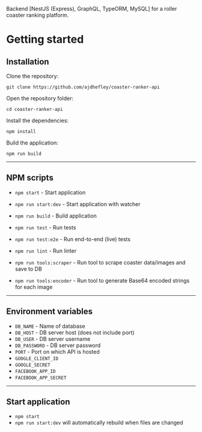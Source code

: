 Backend [NestJS (Express), GraphQL, TypeORM, MySQL] for a roller coaster ranking platform.

# Getting started

## Installation

Clone the repository:

    git clone https://github.com/ajdhefley/coaster-ranker-api

Open the repository folder:

    cd coaster-ranker-api
    
Install the dependencies:
    
    npm install

Build the application:
    
    npm run build
    
----------

## NPM scripts

- `npm start` - Start application
- `npm run start:dev` - Start application with watcher
- `npm run build` - Build application
- `npm run test` - Run tests
- `npm run test:e2e` - Run end-to-end (live) tests
- `npm run lint` - Run linter

- `npm run tools:scraper` - Run tool to scrape coaster data/images and save to DB
- `npm run tools:encoder` - Run tool to generate Base64 encoded strings for each image

----------

## Environment variables

- `DB_NAME` - Name of database
- `DB_HOST` - DB server host (does not include port)
- `DB_USER` - DB server username
- `DB_PASSWORD` - DB server password
- `PORT` - Port on which API is hosted
- `GOOGLE_CLIENT_ID`
- `GOOGLE_SECRET`
- `FACEBOOK_APP_ID`
- `FACEBOOK_APP_SECRET`

----------

## Start application

- `npm start`
- `npm run start:dev` will automatically rebuild when files are changed
      
